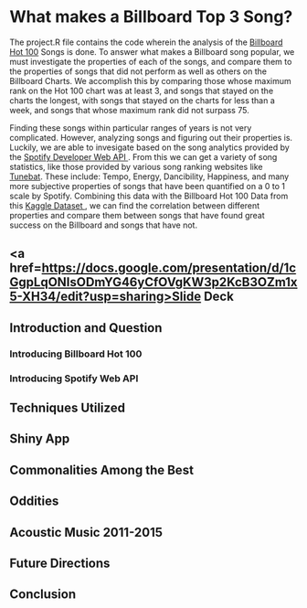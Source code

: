 # What makes a Billboard Top 3 Song?
 The project.R file contains the code wherein the analysis of the <a href = https://www.billboard.com/charts/hot-100/>Billboard Hot 100</a> Songs is done. To answer what makes a Billboard song popular, we must investigate the properties of each of the songs, and compare them to the properties of songs that did not perform as well as others on the Billboard Charts. We accomplish this by comparing those whose maximum rank on the Hot 100 chart was at least 3, and songs that stayed on the charts the longest, with songs that stayed on the charts for less than a week, and songs that whose maximum rank did not surpass 75.

 Finding these songs within particular ranges of years is not very complicated. However, analyzing songs and figuring out their properties is. Luckily, we are able to 
invesigate based on the song analytics provided by the <a href=https://developer.spotify.com/documentation/web-api/reference/#/operations/get-playlist> Spotify Developer Web API </a>. From this we can get a variety of song statistics, like those provided by various song ranking websites like <a href=https://tunebat.com/> Tunebat</a>. These include: Tempo, Energy, Dancibility, Happiness, and many more subjective properties of songs that have been quantified on a 0 to 1 scale by Spotify. Combining this data with the Billboard Hot 100 Data from this <a href=https://www.kaggle.com/datasets/dhruvildave/billboard-the-hot-100-songs> Kaggle Dataset </a>, we can find the correlation between different properties and compare them between songs that have found great success on the Billboard and songs that have not. 

## <a href=https://docs.google.com/presentation/d/1cGgpLqONIsODmYG46yCfOVgKW3p2KcB3OZm1x5-XH34/edit?usp=sharing>Slide Deck</a></h2>

## Introduction and Question
### Introducing Billboard Hot 100
### Introducing Spotify Web API

## Techniques Utilized
## Shiny App
## Commonalities Among the Best 
## Oddities
## Acoustic Music 2011-2015
## Future Directions
## Conclusion




